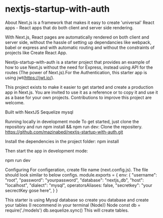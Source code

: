 # nextjs-startup-with-auth
About
Next.js is a framework that makes it easy to create 'universal' React apps - React apps that do both client and server side rendering.

With Next.js, React pages are automatically rendered on both client and server side, without the hassle of setting up dependancies like webpack, babel or express and with automatic routing and without the constraints of projects like Create React App.

Nextjs-startup-with-auth is a starter project that provides an example of how to use Next.js without the need for  Express, instead using API for the routes (The power of Next.js).For the Authentication, this starter app is using jwt(https://jwt.io/).

This project exists to make it easier to get started and create a production app in Next.js. You are invited to use it as a reference or to copy it and use it as a base for your own projects. Contributions to improve this project are welcome.

Built with
NextJS
Sequelize
mysql


Running locally in development mode
To get started, just clone the repository and run npm install && npm run dev:
Clone the repositery.
https://github.com/mazinabed/nextjs-startup-with-auth.git

Install the dependencies in the project folder:
npm install


Then start the app in development mode:

npm run dev

Configuring
For configeration, create file name  (next.config.js). The file should look similar to below configs. 
module.exports = {
    env: {
        "username": "root",
        "password": "yourpassword",
        "database": "nextjs_db",
        "host": "localhost",
        "dialect": "mysql",
        operatorsAliases: false,
        "secretkey": "your secrectKey gose here",
    }
}

This starter is using Mysql database so create you database and create your tables (I recommend in your terminal (Node)) 
Node
const db = require('./models')
db.sequelize.sync()
This will create tables. 

